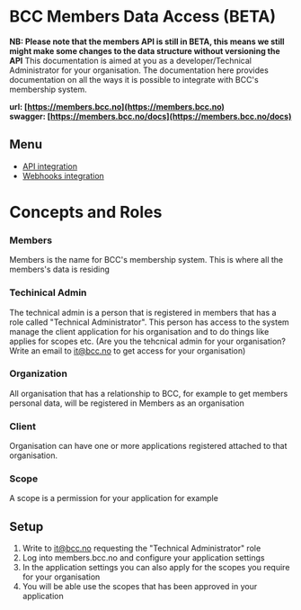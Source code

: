 # BCC Members Data Access (BETA)
**NB: Please note that the members API is still in BETA, this means we still might make some changes to the data structure without versioning the API**
This documentation is aimed at you as a developer/Technical Administrator for your organisation. The documentation here provides documentation on all the ways it is possible to integrate with BCC's membership system. 

**url: [https://members.bcc.no](https://members.bcc.no)** 
<br />
**swagger: [https://members.bcc.no/docs](https://members.bcc.no/docs)**

## Menu
- [API integration](api-integration.md)
- [Webhooks integration](api-integration.md)

# Concepts and Roles
### Members
Members is the name for BCC's membership system. This is where all the members's data is residing
### Techinical Admin
The technical admin is a person that is registered in members that has a role called "Technical Administrator". This person has access to the system manage the client application for his organisation and to do things like applies for scopes etc. (Are you the tehcnical admin for your organisation? Write an email to it@bcc.no to get access for your organisation)
### Organization
All organisation that has a relationship to BCC, for example to get members personal data, will be registered in Members as an organisation
### Client
Organisation can have one or more applications registered attached to that organisation.
### Scope
A scope is a permission for your application for example 

## Setup
1. Write to it@bcc.no requesting the "Technical Administrator" role
2. Log into members.bcc.no and configure your application settings
3. In the application settings you can also apply for the scopes you require for your organisation
4. You will be able use the scopes that has been approved in your application
